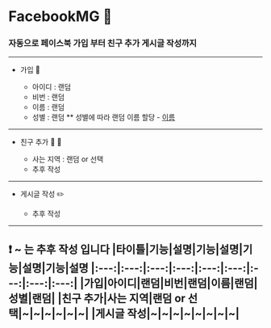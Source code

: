 # FacebookMG :blue_book:

### 자동으로 페이스북 가입 부터 친구 추가 게시글 작성까지 
---------------------------------------
* 가입 :feet:

  * 아이디 : 랜덤
  * 비번 : 랜덤
  * 이름 : 랜덤
  * 성별 : 랜덤 
  ** 성별에 따라 랜덤 이름 할당 - [이름](https://koreanname.me/) 

---------------------------------------
* 친구 추가 :two_men_holding_hands: :two_women_holding_hands:
 
  * 사는 지역 : 랜덤 or 선택
  * 추후 작성

---------------------------------------
* 게시글 작성 :pencil2:
 
  * 추후 작성

---------------------------------------
:heavy_exclamation_mark: ~ 는 추후 작성 입니다
|타이틀|기능|설명|기능|설명|기능|설명|기능|설명
|:---:|:---:|:---:|:---:|:---:|:---:|:---:|:---:|:---:|
|가입|아이디|랜덤|비번|랜덤|이름|랜덤|성별|랜덤|
|친구 추가|사는 지역|랜덤 or 선택|~|~|~|~|~|~|
|게시글 작성|~|~|~|~|~|~|~|~|
---------------------------------------
